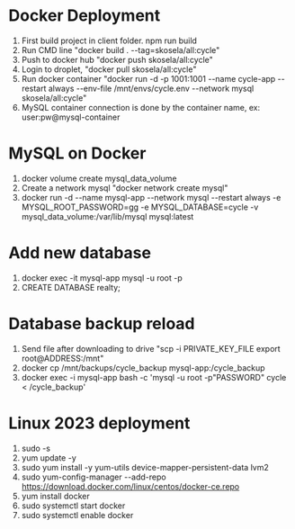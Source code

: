 # Docker Deployment

1. First build project in client folder. npm run build
2. Run CMD line "docker build . --tag=skosela/all:cycle"
3. Push to docker hub "docker push skosela/all:cycle"
4. Login to droplet, "docker pull skosela/all:cycle"
5. Run docker container "docker run -d -p 1001:1001 --name cycle-app --restart always --env-file /mnt/envs/cycle.env --network mysql skosela/all:cycle"
6. MySQL container connection is done by the container name, ex: user:pw@mysql-container

# MySQL on Docker

1. docker volume create mysql_data_volume
2. Create a network mysql "docker network create mysql"
3. docker run -d --name mysql-app --network mysql --restart always -e MYSQL_ROOT_PASSWORD=gg -e MYSQL_DATABASE=cycle -v mysql_data_volume:/var/lib/mysql mysql:latest

# Add new database

1. docker exec -it mysql-app mysql -u root -p
2. CREATE DATABASE realty;

# Database backup reload

1. Send file after downloading to drive "scp -i PRIVATE_KEY_FILE export root@ADDRESS:/mnt"
2. docker cp /mnt/backups/cycle_backup mysql-app:/cycle_backup
3. docker exec -i mysql-app bash -c 'mysql -u root -p"PASSWORD" cycle < /cycle_backup'

# Linux 2023 deployment

1. sudo -s
2. yum update -y
3. sudo yum install -y yum-utils device-mapper-persistent-data lvm2
4. sudo yum-config-manager --add-repo https://download.docker.com/linux/centos/docker-ce.repo
5. yum install docker
6. sudo systemctl start docker
7. sudo systemctl enable docker